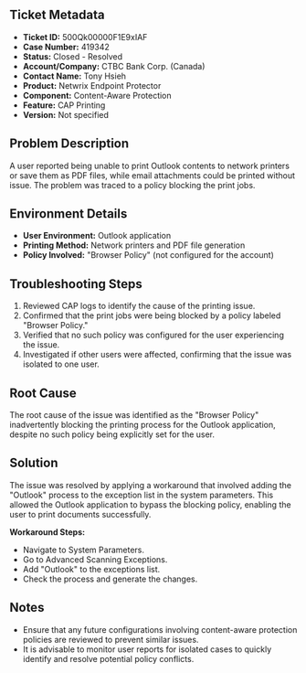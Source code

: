 ## Ticket Metadata
- **Ticket ID:** 500Qk00000F1E9xIAF
- **Case Number:** 419342
- **Status:** Closed - Resolved
- **Account/Company:** CTBC Bank Corp. (Canada)
- **Contact Name:** Tony Hsieh
- **Product:** Netwrix Endpoint Protector
- **Component:** Content-Aware Protection
- **Feature:** CAP Printing
- **Version:** Not specified

## Problem Description
A user reported being unable to print Outlook contents to network printers or save them as PDF files, while email attachments could be printed without issue. The problem was traced to a policy blocking the print jobs.

## Environment Details
- **User Environment:** Outlook application
- **Printing Method:** Network printers and PDF file generation
- **Policy Involved:** "Browser Policy" (not configured for the account)

## Troubleshooting Steps
1. Reviewed CAP logs to identify the cause of the printing issue.
2. Confirmed that the print jobs were being blocked by a policy labeled "Browser Policy."
3. Verified that no such policy was configured for the user experiencing the issue.
4. Investigated if other users were affected, confirming that the issue was isolated to one user.

## Root Cause
The root cause of the issue was identified as the "Browser Policy" inadvertently blocking the printing process for the Outlook application, despite no such policy being explicitly set for the user.

## Solution
The issue was resolved by applying a workaround that involved adding the "Outlook" process to the exception list in the system parameters. This allowed the Outlook application to bypass the blocking policy, enabling the user to print documents successfully.

**Workaround Steps:**
- Navigate to System Parameters.
- Go to Advanced Scanning Exceptions.
- Add "Outlook" to the exceptions list.
- Check the process and generate the changes.

## Notes
- Ensure that any future configurations involving content-aware protection policies are reviewed to prevent similar issues.
- It is advisable to monitor user reports for isolated cases to quickly identify and resolve potential policy conflicts.
